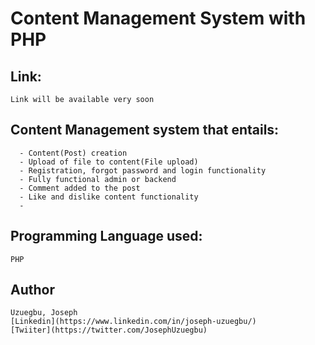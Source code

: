 # Content Management System with PHP

## Link:
```
Link will be available very soon
```

## Content Management system that entails:
```
  - Content(Post) creation
  - Upload of file to content(File upload)
  - Registration, forgot password and login functionality
  - Fully functional admin or backend 
  - Comment added to the post
  - Like and dislike content functionality
  - 
```

## Programming Language used: 
```
PHP
```


## Author
```
Uzuegbu, Joseph
[Linkedin](https://www.linkedin.com/in/joseph-uzuegbu/)
[Twiiter](https://twitter.com/JosephUzuegbu)
```
